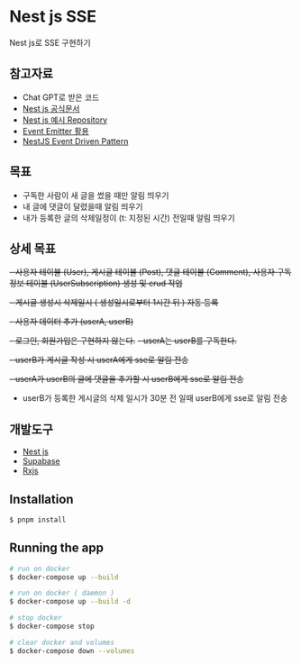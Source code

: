 # Nest js SSE

Nest js로 SSE 구현하기

## 참고자료

- Chat GPT로 받은 코드
- [Nest js 공식문서](https://docs.nestjs.com/techniques/server-sent-events)
- [Nest js 예시 Repository](https://github.com/nestjs/nest/tree/master/sample/28-sse)
- [Event Emitter 활용](https://docs.nestjs.com/techniques/events)
- [NestJS Event Driven Pattern](https://velog.io/@monk94/NestJS-Event-Driven-Pattern)

## 목표

- 구독한 사람이 새 글을 썼을 때만 알림 띄우기
- 내 글에 댓글이 달렸을때 알림 띄우기
- 내가 등록한 글의 삭제일정이 (t: 지정된 시간) 전일때 알림 띄우기

## 상세 목표

~~- 사용자 테이블 (User), 게시글 테이블 (Post), 댓글 테이블 (Comment), 사용자 구독 정보 테이블 (UserSubscription) 생성 및 crud 작업~~

~~- 게시글 생성시 삭제일시 ( 생성일시로부터 1시간 뒤 ) 자동 등록~~

~~- 사용자 데이터 추가 (userA, userB)~~

~~- 로그인, 회원가입은 구현하지 않는다.~~
~~- userA는 userB를 구독한다.~~

~~- userB가 게시글 작성 시 userA에게 sse로 알림 전송~~

~~- userA가 userB의 글에 댓글을 추가할 시 userB에게 sse로 알림 전송~~

- userB가 등록한 게시글의 삭제 일시가 30분 전 일때 userB에게 sse로 알림 전송

## 개발도구

- [Nest js](https://docs.nestjs.com/)
- [Supabase](https://supabase.com/)
- [Rxjs](https://rxjs.dev/)

## Installation

```bash
$ pnpm install
```

## Running the app

```bash
# run on docker
$ docker-compose up --build

# run on docker ( daemon )
$ docker-compose up --build -d

# stop docker
$ docker-compose stop

# clear docker and volumes
$ docker-compose down --volumes
```
